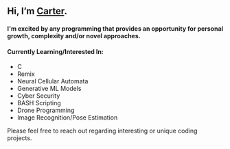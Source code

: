 ## Hi, I’m [Carter](https://carterfaceysmith.tech).<br>
#### I'm excited by any programming that provides an opportunity for personal growth, complexity and/or novel approaches.

#### Currently Learning/Interested In:
- C
- Remix
- Neural Cellular Automata
- Generative ML Models
- Cyber Security
- BASH Scripting
- Drone Programming
- Image Recognition/Pose Estimation

Please feel free to reach out regarding interesting or unique coding projects.

